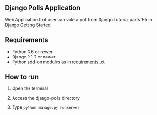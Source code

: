 ## Django Polls Application

Web Application that user can vote a poll from Django Tutorial parts 1-5 in [Django Getting Started](https://docs.djangoproject.com/en/2.2/intro/)

## Requirements

* Python 3.6 or newer
* Django 2.1.2 or newer
* Python add-on modules as in [requirements.txt](requirements.txt)

## How to run

1. Open the terminal

2. Access the django-polls directory

3. Type `python manage.py runserver`
